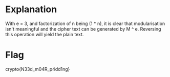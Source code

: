 # Explanation
With e = 3, and factorization of n being (1 * n), it is clear that modularisation isn't meaningful and the cipher text can be generated by M ^ e. Reversing this operation will yield the plain text.

# Flag
crypto{N33d_m04R_p4dd1ng}